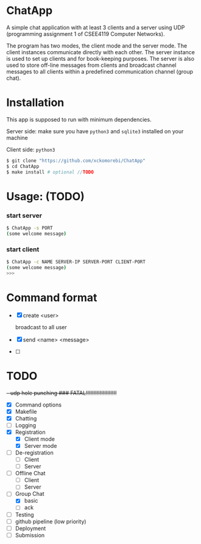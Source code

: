 ChatApp
===

A simple chat application with at least 3 clients and a server using UDP (programming assignment 1 of CSEE4119 Computer Networks).

The program has two modes, the client mode and the server mode. The client instances communicate directly with each other. The server instance is used to set up clients and for book-keeping purposes.  The server is also used to store off-line messages  from clients and broadcast channel messages to all clients within a predefined communication channel (group chat).

Installation
===
This app is supposed to run with minimum dependencies.

Server side: make sure you have `python3` and `sqlite3` installed on your machine

Client side: `python3`

```bash
$ git clone "https://github.com/xckomorebi/ChatApp"
$ cd ChatApp
$ make install # optional //TODO
```

Usage: (TODO)
===
### start server
```bash
$ ChatApp -s PORT
(some welcome message)
```

### start client
```bash
$ ChatApp -c NAME SERVER-IP SERVER-PORT CLIENT-PORT
(some welcome message)
>>>
```

Command format
===
- [x] create \<user>

    broadcast to all user

- [x] send \<name> \<message>

- [ ]


TODO
===

~~- udp hole punching ### FATAL!!!!!!!!!!!!!!!!!!!!~~

- [x] Command options
- [x] Makefile
- [x] Chatting
- [ ] Logging
- [x] Registration
  - [x] Client mode
  - [x] Server mode
- [ ] De-registration
  - [ ] Client
  - [ ] Server
- [ ] Offline Chat
  - [ ] Client
  - [ ] Server
- [ ] Group Chat
  - [x] basic
  - [ ] ack
- [ ] Testing
- [ ] github pipeline (low priority)
- [ ] Deployment
- [ ] Submission